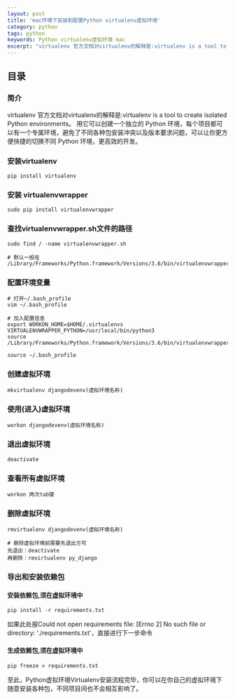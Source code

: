 ```yaml
---
layout: post
title: 'mac环境下安装和配置Python virtualenv虚拟环境'
category: python
tags: python
keywords: Python virtualenv虚拟环境 mac
excerpt: "virtualenv 官方文档对virtualenv的解释是:virtualenv is a tool to create isolated Python environments。用它可以创建一个独立的 Python 环境，每个项目都可以有一个专属环境，避免了不同各种包安装冲突以及版本要求问题，可以让你更方便快捷的切换不同 Python 环境，更高效的开发。"
---
```


## 目录

### 简介
virtualenv 官方文档对virtualenv的解释是:virtualenv is a tool to create isolated Python environments。
用它可以创建一个独立的 Python 环境，每个项目都可以有一个专属环境，避免了不同各种包安装冲突以及版本要求问题，可以让你更方便快捷的切换不同 Python 环境，更高效的开发。

### 安装virtualenv
```
pip install virtualenv
```

### 安装 virtualenvwrapper
```
sudo pip install virtualenvwrapper
```

### 查找virtualenvwrapper.sh文件的路径
```
sudo find / -name virtualenvwrapper.sh

# 默认一般在 /Library/Frameworks/Python.framework/Versions/3.6/bin/virtualenvwrapper.sh
```

### 配置环境变量
```
# 打开~/.bash_profile
vim ~/.bash_profile

# 加入配置信息
export WORKON_HOME=$HOME/.virtualenvs
VIRTUALENVWRAPPER_PYTHON=/usr/local/bin/python3
source /Library/Frameworks/Python.framework/Versions/3.6/bin/virtualenvwrapper.sh

source ~/.bash_profile
```

### 创建虚拟环境
```
mkvirtualenv djangodevenv(虚拟环境名称)
```

### 使用(进入)虚拟环境
```
workon djangodevenv(虚拟环境名称)
```

### 退出虚拟环境
```
deactivate
```

### 查看所有虚拟环境
```
workon 两次tab键
```

### 删除虚拟环境
```
rmvirtualenv djangodevenv(虚拟环境名称)

# 删除虚拟环境前需要先退出方可
先退出：deactivate
再删除：rmvirtualenv py_django
```

### 导出和安装依赖包

#### 安装依赖包,须在虚拟环境中

`pip install -r requirements.txt`

如果此处报Could not open requirements file: [Errno 2] No such file or directory: './requirements.txt'，直接进行下一步命令

#### 生成依赖包,须在虚拟环境中
```
pip freeze > requirements.txt
```

至此，Python虚拟环境Virtualenv安装流程完毕，你可以在你自己的虚拟环境下随意安装各种包，不同项目间也不会相互影响了。